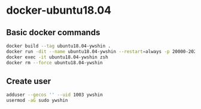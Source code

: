 # docker-ubuntu18.04

## Basic docker commands
```bash
docker build --tag ubuntu18.04-ywshin .
docker run -dit --name ubuntu18.04-ywshin --restart=always -p 20000-20200:20000-20200 -v $PWD/data:/root/dev ubuntu18.04
docker exec -it ubuntu18.04-ywshin zsh
docker rm --force ubuntu18.04-ywshin
```

## Create user
```bash
adduser --gecos '' --uid 1003 ywshin
usermod -aG sudo ywshin
````
